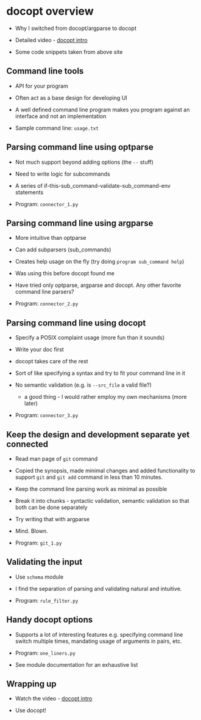 # docopt overview

- Why I switched from docopt/argparse to docopt

- Detailed video - [docopt intro](http://docopt.org)

- Some code snippets taken from above site

## Command line tools

- API for your program

- Often act as a base design for developing UI

- A well defined command line program makes you program against an
  interface and not an implementation

- Sample command line: `usage.txt` 

## Parsing command line using optparse

- Not much support beyond adding options (the `--`  stuff)

- Need to write logic for subcommands

- A series of if-this-sub_command-validate-sub_command-env statements

- Program: `connector_1.py` 

## Parsing command line using argparse

- More intuitive than optparse

- Can add subparsers (sub_commands)

- Creates help usage on the fly (try doing `program sub_command help`)

- Was using this before docopt found me

- Have tried only optparse, argparse and docopt. Any other favorite 
  command line parsers?

- Program: `connector_2.py`

## Parsing command line using docopt

- Specify a POSIX complaint usage (more fun than it sounds)

- Write your doc first

- docopt takes care of the rest

- Sort of like specifying a syntax and try to fit your command line in it

- No semantic validation (e.g. is `--src_file` a valid file?) 
  - a good thing - I would rather employ my own mechanisms (more later)

- Program: `connector_3.py`

## Keep the design and development separate yet connected

- Read man page of `git` command

- Copied the synopsis, made minimal changes and added functionality to 
  support `git` and `git add`  command in less than 10 minutes.

- Keep the command line parsing work as minimal as possible

- Break it into chunks - syntactic validation, semantic validation so that
  both can be done separately

- Try writing that with argparse

- Mind. Blown.

- Program: `git_1.py`

## Validating the input

- Use `schema` module

- I find the separation of parsing and validating natural and intuitive.

- Program: `rule_filter.py` 

## Handy docopt options

- Supports a lot of interesting features e.g. specifying command line 
  switch multiple times, mandating usage of arguments in pairs, etc.

- Program: `one_liners.py`

- See module documentation for an exhaustive list

## Wrapping up

- Watch the video - [docopt intro](http://docopt.org)

- Use docopt!  
